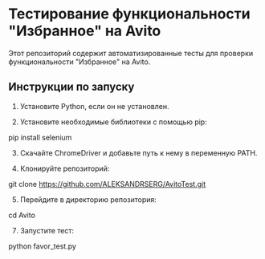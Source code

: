 # Тестирование функциональности "Избранное" на Avito

Этот репозиторий содержит автоматизированные тесты для проверки функциональности "Избранное" на Avito.

## Инструкции по запуску

1. Установите Python, если он не установлен.

2. Установите необходимые библиотеки с помощью pip:

pip install selenium

3. Скачайте ChromeDriver и добавьте путь к нему в переменную PATH.

4. Клонируйте репозиторий:

git clone https://github.com/ALEKSANDRSERG/AvitoTest.git

5. Перейдите в директорию репозитория:

cd Avito

7. Запустите тест:

python favor_test.py


 
 

